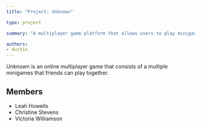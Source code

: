 ```yaml
---
title: "Project: Unknown"

type: project

summary: "A multiplayer game platform that allows users to play minigames together"

authors:
- dustin
---
```


Unknown is an online multiplayer game that consists of a multiple minigames that friends can play together.

## Members

- Leah Howells
- Christine Stevens
- Victoria Williamson